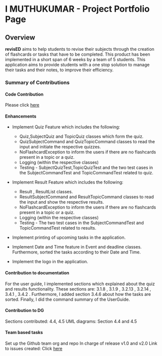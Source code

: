 # I MUTHUKUMAR - Project Portfolio Page

## Overview
**revisED** aims to help students to revise their subjects through the creation of flashcards or tasks that have
to be completed.  This product has been implemented in a short span of 6 weeks by a team of 5 students. This application
aims to provide students with a one stop solution to manage their tasks and their notes, to improve their efficiency.

### Summary of Contributions

#### Code Contribution
Please click [here](https://nus-cs2113-ay2021s1.github.io/tp-dashboard/#breakdown=true&search=syncode98)

#### Enhancements 
- Implement Quiz Feature which includes the following:
    - Quiz,SubjectQuiz and TopicQuiz classes which form the quiz.
    - QuizSubjectCommand and QuizTopicCommand classes to read the input and initiate the respective quizzes.
    - NoFlashcardException to inform the users if there are no flashcards present in a topic or a quiz.
    - Logging (within the respective classes)
    - Testing - SubjectQuizTest,TopicQuizTest and the two test cases in the SubjectCommandTest and  TopicCommandTest related to quiz.
    
- Implement Result Feature which includes the following:
    - Result , ResultList classes.
    - ResultSubjectCommand and ResultTopicCommand classes to read the input and show the respective results.
    - NoFlashcardException to inform the users if there are no flashcards present in a topic or a quiz.
    - Logging (within the respective classes)
    - Testing -  The two test cases in the SubjectCommandTest and TopicCommandTest related to results.
       
 - Implement printing of upcoming tasks in the application.
 
 - Implement Date and Time feature in Event and deadline classes. Furthermore, sorted the tasks according to their Date and Time.
 
 - Implement the logo in the application.
 
 #### Contribution to documentation
 For the user guide, I implemented sections which explained about the quiz and results functionality. These
 sections are: 3.1.8 , 3.1.9 , 3.2.13 , 3.2.14 , 3.4.1 , 3.4.2 . Furthermore, I added section 3.4.6 about how the tasks are sorted.
 Finally, I did the command summary of the UserGuide.
 
 #### Contribution to DG
 Sections contributed: 4.4, 4.5
 UML diagrams: Section 4.4 and 4.5
 
 #### Team based tasks
 Set up the Github team org and repo
 In charge of release v1.0 and v2.0
 Link to issues created: Click [here](https://github.com/AY2021S1-CS2113T-W13-1/tp/issues/created_by/syncode98)
